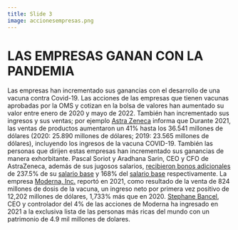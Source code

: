 ```yaml
---
title: Slide 3
image: accionesempresas.png
---
```


# LAS EMPRESAS GANAN CON LA PANDEMIA

Las empresas han incrementado sus ganancias con el desarrollo de una vacuna contra Covid-19. Las acciones de las empresas que tienen vacunas aprobadas por la OMS y cotizan en la bolsa de valores han aumentado su valor entre enero de 2020 y mayo de 2022.  También han incrementado sus ingresos y sus ventas; por ejemplo [Astra Zeneca](https://www.sec.gov/ix?doc=/Archives/edgar/data/0000901832/000110465922025720/azn-20211231x20f.htm) informa que Durante 2021, las ventas de productos aumentaron un 41% hasta los 36.541 millones de dólares (2020: 25.890 millones de dólares; 2019: 23.565 millones de dólares), incluyendo los ingresos de la vacuna COVID-19. También las personas que dirijen estas empresas han incrementado sus ganancias de manera exhorbitante. Pascal Soriot y Aradhana Sarin, CEO y CFO de AstraZeneca, además de sus jugosos salarios, [recibieron bonos adicionales](https://www.astrazeneca.com/content/dam/az/Investor_Relations/annual-report-2021/pdf/AstraZeneca_AR_2021.pdf) de 237.5% de su [salario base](https://www.sec.gov/Archives/edgar/data/901832/000095010317002275/dp73779_ex0403.htm) y 168% del [salario base](https://www.sec.gov/Archives/edgar/data/0000901832/000110465922025720/azn-20211231xex4d2.htm) respectivamente. La empresa [Moderna, Inc.](https://www.sec.gov/ix?doc=/Archives/edgar/data/1682852/000168285222000012/mrna-20211231.htm) reportó en 2021, como resultado de la venta de 824 millones de dosis de la vacuna, un ingreso neto por primera vez positivo de 12,202 millones de dólares,  1,733% más que en 2020. [Stephane Bancel](https://www.forbes.com/profile/stephane-bancel/?list=rtb/&sh=7308a27e3742), CEO y controlador del 4% de las acciones de Moderna ha ingresado en 2021 a la exclusiva lista de las personas más ricas del mundo con un patrimonio de 4.9 mil millones de dolares.
